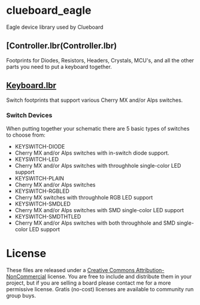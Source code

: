 # clueboard_eagle

Eagle device library used by Clueboard

## [Controller.lbr(Controller.lbr)

Footprints for Diodes, Resistors, Headers, Crystals, MCU's, and all the other
parts you need to put a keyboard together.

## [Keyboard.lbr](Keyboard.lbr)

Switch footprints that support various Cherry MX and/or Alps switches.

### Switch Devices

When putting together your schematic there are 5 basic types of switches to choose
from:

* KEYSWITCH-DIODE
 * Cherry MX and/or Alps switches with in-switch diode support.
* KEYSWITCH-LED
 * Cherry MX and/or Alps switches with throughhole single-color LED support
* KEYSWITCH-PLAIN
 * Cherry MX and/or Alps switches
* KEYSWITCH-RGBLED
 * Cherry MX switches with throughhole RGB LED support
* KEYSWITCH-SMDLED
 * Cherry MX and/or Alps switches with SMD single-color LED support
* KEYSWITCH-SMDTHTLED
 * Cherry MX and/or Alps switches with both throughhole and SMD single-color LED support

# License

These files are released under a [Creative Commons Attribution-NonCommercial](LICENSE.md) license. You are free to include and distribute them in your project, but if you are selling a board please contact me for a more permissive license. Gratis (no-cost) licenses are available to community run group buys.
